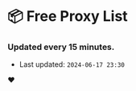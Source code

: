 # :package: Free Proxy List
### Updated every 15 minutes.

- Last updated: `2024-06-17 23:30`

:heart:
